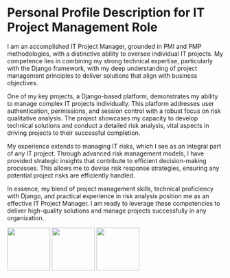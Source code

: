 # Personal Profile Description for IT Project Management Role

I am an accomplished IT Project Manager, grounded in PMI and PMP methodologies, with a distinctive ability to oversee individual IT projects. My competence lies in combining my strong technical expertise, particularly with the Django framework, with my deep understanding of project management principles to deliver solutions that align with business objectives.

One of my key projects, a Django-based platform, demonstrates my ability to manage complex IT projects individually. This platform addresses user authentication, permissions, and session control with a robust focus on risk qualitative analysis. The project showcases my capacity to develop technical solutions and conduct a detailed risk analysis, vital aspects in driving projects to their successful completion.

My experience extends to managing IT risks, which I see as an integral part of any IT project. Through advanced risk management models, I have provided strategic insights that contribute to efficient decision-making processes. This allows me to devise risk response strategies, ensuring any potential project risks are efficiently handled.

In essence, my blend of project management skills, technical proficiency with Django, and practical experience in risk analysis position me as an effective IT Project Manager. I am ready to leverage these competencies to deliver high-quality solutions and manage projects successfully in any organization.

<p float="left">
  <img src="https://github.com/babakziaei/Data-Analysis/assets/126654048/a0cf04f3-fa84-4129-9375-a79829e7427d" width="100" />
  <img src="https://github.com/babakziaei/Data-Analysis/assets/126654048/fe209feb-dfa7-46c8-8969-ffb55aad1ffd" width="100" />
  <img src="https://github.com/babakziaei/Data-Analysis/assets/126654048/2ced7d61-dceb-4de4-babd-bd43b799ba4f" width="100" />
</p>
